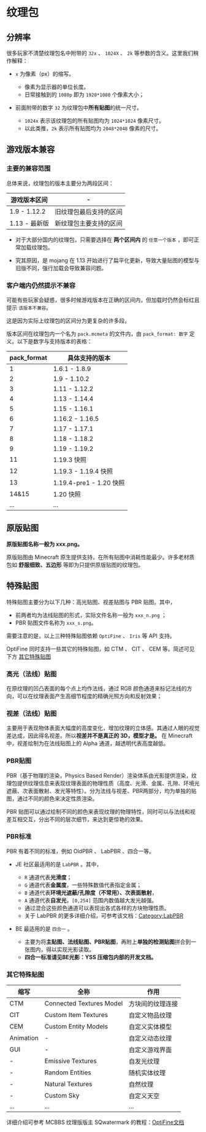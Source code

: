 # 纹理包

## 分辨率

很多玩家不清楚纹理包名中附带的 `32x` 、 `1024X` 、 `2k` 等参数的含义。这里我们稍作解释：

- `x` 为像素（px）的缩写。
  - 像素为显示器的单位长度。
  - 日常接触到的 `1080p` 即为 `1920*1080` 个像素大小；

- 前面附带的数字 `32` 为纹理包中**所有贴图**的统一尺寸。
  - `1024x` 表示该纹理包的所有贴图均为 `1024*1024` 像素尺寸。
  - 以此类推，`2k` 表示所有贴图均为 `2048*2048` 像素的尺寸。

## 游戏版本兼容

### 主要的兼容范围

总体来说，纹理包的版本主要分为两段区间：

| 游戏版本区间 | - |
|-----|---------------------|
| 1.9 - 1.12.2 | 旧纹理包最后支持的区间 |
| 1.13 - 最新版 | 新纹理包主要支持的区间 |

- 对于大部分国内的纹理包，只需要选择在 **两个区间内** 的 `任意一个版本` ，即可正常加载纹理包。

- 究其原因，是 mojang 在 1.13 开始进行了扁平化更新，导致大量贴图的模型与旧版不同，强行加载会导致兼容问题。

### 客户端内仍然提示不兼容

可能有些玩家会疑惑，很多时候游戏版本在正确的区间内，但加载时仍然会标红且提示 `该版本不兼容`。

这是因为实际上纹理包的区间分为更复杂的许多段。

版本区间在纹理包内一个名为 `pack.mcmeta` 的文件内，由 `pack_format: 数字` 定义。以下是数字与支持版本的表格：

|pack_format|具体支持的版本|
|-----|---------------------|
| 1 | 1.6.1 - 1.8.9 |
| 2 | 1.9 - 1.10.2 |
| 3 | 1.11 - 1.12.2 |
| 4 | 1.13 - 1.14.4 |
| 5 | 1.15 - 1.16.1 |
| 6 | 1.16.2 - 1.16.5 |
| 7 | 1.17 - 1.17.1 |
| 8 | 1.18 - 1.18.2 |
| 9 | 1.19 - 1.19.2 |
| 11 | 1.19.3 快照 |
| 12 | 1.19.3 - 1.19.4 快照 |
| 13 | 1.19.4-pre1 - 1.20 快照 |
| 14&15 | 1.20 快照 |
| ... | ... |

## 原版贴图

**原版贴图名称一般为 xxx.png。**

原版贴图由 Minecraft 原生提供支持，在所有贴图中消耗性能最少。许多老材质包如 **舒服细致、五边形** 等即为只提供原版贴图的纹理包。

## 特殊贴图

特殊贴图主要分为以下几种：高光贴图、视差贴图与 PBR 贴图。其中，

- 前两者均为法线贴图的形式，实际文件名称一般为 `xxx_n.png` ；
- PBR 贴图文件名称为 `xxx_s.png`。

需要注意的是，以上三种特殊贴图依赖 `OptiFine` 、 `Iris` 等 API 支持。

OptiFine 同时支持一些其它的特殊贴图，如 CTM 、 CIT 、 CEM 等。简述可见下方 [其它特殊贴图](#其它特殊贴图)

### 高光（法线）贴图

在原纹理的凹凸表面的每个点上均作法线，通过 RGB 颜色通道来标记法线的方向，可以在纹理表面产生高细节程度的精确光照方向和反射效果；

### 视差（法线）贴图

主要用于表现物体表面大幅度的高度变化，增加纹理的立体感。其通过人眼的视觉差达成，因此得名视差。所以**视差并不是真正的 3D，模型才是。** 在 Minecraft 中，视差绘制为在法线贴图上的 Alpha 通道，越透明代表高度越低。

### PBR贴图

PBR（基于物理的渲染，Physics Based Render）渲染体系由光影提供渲染，纹理包提供纹理信息来表现纹理表面的物理性质（高度、光滑、金属、孔隙、环境光遮蔽、次表面散射、发光等特性）。分为法线与视差、PBR两部分，均为单独的贴图，通过不同的颜色来决定性质渲染。

PBR 贴图可以通过绘制不同的颜色来表现纹理的物理特性，同时可以与法线和视差互相交互，分出不同的层次细节，来达到更惊艳的效果。

### PBR标准

PBR 有着不同的标准，例如 OldPBR 、 LabPBR 、四合一等。

- JE 社区最适用的是 `LabPBR` 。其中，
  - `R` 通道代表**光滑度**；
  - `G` 通道代表**金属度**，一些特殊数值代表指定金属；
  - `B` 通道代表**环境光遮蔽/孔隙度（不常用）、次表面散射**，
  - `A` 通道代表**自发光**，`[0,254]` 范围内数值越大发光越强。
  - 通过混合这些颜色通道可以表现出各式各样的方块物理性质。
  - 关于 LabPBR 的更多详细介绍，可参考该文档：[Category:LabPBR](https://wiki.shaderlabs.org/wiki/Category:LabPBR)

- BE 最适用的是 `四合一` 。
  - 主要为将**主贴图、法线贴图、PBR贴图**，再附上**单独的检测贴图**拼合到一张图内，得以实现光影读取。
  - **四合一标准请见BE光影：YSS 压缩包内部的开发文档。**

### 其它特殊贴图

| 缩写 | 全称 | 作用 |
|-----|------|-----|
| CTM | Connected Textures Model | 方块间的纹理连接 |
| CIT | Custom Item Textures | 自定义物品纹理 |
| CEM | Custom Entity Models | 自定义实体模型 |
| Animation | - | 自定义动态纹理 |
| GUI | - | 自定义游戏界面 |
| - | Emissive Textures | 自发光纹理 |
| - | Random Entities | 随机实体纹理 |
| - | Natural Textures | 自然纹理 |
| - | Custom Sky | 自定义天空 |
| ... | ... | ... |

详细介绍可参考 MCBBS 纹理版版主 SQwatermark 的教程：[OptiFine文档](http://sqwatermark.com/resguide/optifinedoc/)
